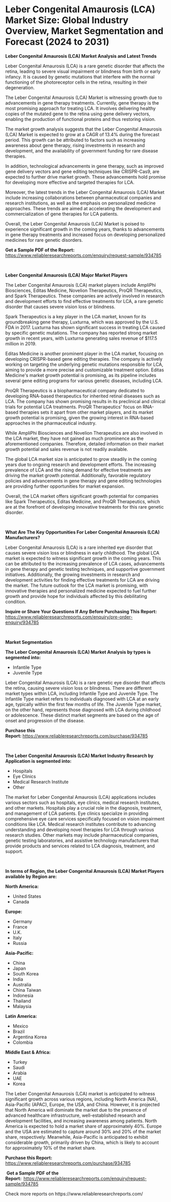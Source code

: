 <p><h1>Leber Congenital Amaurosis (LCA) Market Size: Global Industry Overview, Market Segmentation and Forecast (2024 to 2031)</h1></p><p><strong>Leber Congenital Amaurosis (LCA) Market Analysis and Latest Trends</strong></p>
<p><p>Leber Congenital Amaurosis (LCA) is a rare genetic disorder that affects the retina, leading to severe visual impairment or blindness from birth or early infancy. It is caused by genetic mutations that interfere with the normal functioning of the photoreceptor cells in the retina, resulting in their degeneration.</p><p>The Leber Congenital Amaurosis (LCA) Market is witnessing growth due to advancements in gene therapy treatments. Currently, gene therapy is the most promising approach for treating LCA. It involves delivering healthy copies of the mutated gene to the retina using gene delivery vectors, enabling the production of functional proteins and thus restoring vision.</p><p>The market growth analysis suggests that the Leber Congenital Amaurosis (LCA) Market is expected to grow at a CAGR of 13.4% during the forecast period. This growth can be attributed to factors such as increasing awareness about gene therapy, rising investments in research and development, and the availability of government funding for rare disease therapies.</p><p>In addition, technological advancements in gene therapy, such as improved gene delivery vectors and gene editing techniques like CRISPR-Cas9, are expected to further drive market growth. These advancements hold promise for developing more effective and targeted therapies for LCA.</p><p>Moreover, the latest trends in the Leber Congenital Amaurosis (LCA) Market include increasing collaborations between pharmaceutical companies and research institutions, as well as the emphasis on personalized medicine approaches. These trends are aimed at accelerating the development and commercialization of gene therapies for LCA patients.</p><p>Overall, the Leber Congenital Amaurosis (LCA) Market is poised to experience significant growth in the coming years, thanks to advancements in gene therapy treatments and increased focus on developing personalized medicines for rare genetic disorders.</p></p>
<p><strong>Get a Sample PDF of the Report:&nbsp;</strong> <a href="https://www.reliableresearchreports.com/enquiry/request-sample/934785">https://www.reliableresearchreports.com/enquiry/request-sample/934785</a></p>
<p>&nbsp;</p>
<p><strong>Leber Congenital Amaurosis (LCA) Major Market Players</strong></p>
<p><p>The Leber Congenital Amaurosis (LCA) market players include AmpliPhi Biosciences, Editas Medicine, Novelion Therapeutics, ProQR Therapeutics, and Spark Therapeutics. These companies are actively involved in research and development efforts to find effective treatments for LCA, a rare genetic disorder that causes severe vision loss or blindness.</p><p>Spark Therapeutics is a key player in the LCA market, known for its groundbreaking gene therapy, Luxturna, which was approved by the U.S. FDA in 2017. Luxturna has shown significant success in treating LCA caused by specific genetic mutations. The company has reported strong market growth in recent years, with Luxturna generating sales revenue of $117.5 million in 2019.</p><p>Editas Medicine is another prominent player in the LCA market, focusing on developing CRISPR-based gene editing therapies. The company is actively working on targeting the underlying genetic mutations responsible for LCA, aiming to provide a more precise and customizable treatment option. Editas Medicine's market growth potential is promising, as its pipeline includes several gene editing programs for various genetic diseases, including LCA.</p><p>ProQR Therapeutics is a biopharmaceutical company dedicated to developing RNA-based therapeutics for inherited retinal diseases such as LCA. The company has shown promising results in its preclinical and clinical trials for potential LCA treatments. ProQR Therapeutics' focus on RNA-based therapies sets it apart from other market players, and its market growth potential is promising, given the growing interest in RNA-based approaches in the pharmaceutical industry.</p><p>While AmpliPhi Biosciences and Novelion Therapeutics are also involved in the LCA market, they have not gained as much prominence as the aforementioned companies. Therefore, detailed information on their market growth potential and sales revenue is not readily available.</p><p>The global LCA market size is anticipated to grow steadily in the coming years due to ongoing research and development efforts. The increasing prevalence of LCA and the rising demand for effective treatments are driving the market growth potential. Additionally, favorable regulatory policies and advancements in gene therapy and gene editing technologies are providing further opportunities for market expansion.</p><p>Overall, the LCA market offers significant growth potential for companies like Spark Therapeutics, Editas Medicine, and ProQR Therapeutics, which are at the forefront of developing innovative treatments for this rare genetic disorder.</p></p>
<p>&nbsp;</p>
<p><strong>What Are The Key Opportunities For Leber Congenital Amaurosis (LCA) Manufacturers?</strong></p>
<p><p>Leber Congenital Amaurosis (LCA) is a rare inherited eye disorder that causes severe vision loss or blindness in early childhood. The global LCA market is expected to witness significant growth in the coming years. This can be attributed to the increasing prevalence of LCA cases, advancements in gene therapy and genetic testing techniques, and supportive government initiatives. Additionally, the growing investments in research and development activities for finding effective treatments for LCA are driving the market. The future outlook for the LCA market is promising, with innovative therapies and personalized medicine expected to fuel further growth and provide hope for individuals affected by this debilitating condition.</p></p>
<p><strong>Inquire or Share Your Questions If Any Before Purchasing This Report:</strong> <a href="https://www.reliableresearchreports.com/enquiry/pre-order-enquiry/934785">https://www.reliableresearchreports.com/enquiry/pre-order-enquiry/934785</a></p>
<p>&nbsp;</p>
<p><strong>Market Segmentation</strong></p>
<p><strong>The Leber Congenital Amaurosis (LCA) Market Analysis by types is segmented into:</strong></p>
<p><ul><li>Infantile Type</li><li>Juvenile Type</li></ul></p>
<p><p>Leber Congenital Amaurosis (LCA) is a rare genetic eye disorder that affects the retina, causing severe vision loss or blindness. There are different market types within LCA, including Infantile Type and Juvenile Type. The Infantile Type market refers to individuals diagnosed with LCA at an early age, typically within the first few months of life. The Juvenile Type market, on the other hand, represents those diagnosed with LCA during childhood or adolescence. These distinct market segments are based on the age of onset and progression of the disease.</p></p>
<p><strong>Purchase this Report:&nbsp;</strong><a href="https://www.reliableresearchreports.com/purchase/934785">https://www.reliableresearchreports.com/purchase/934785</a></p>
<p>&nbsp;</p>
<p><strong>The Leber Congenital Amaurosis (LCA) Market Industry Research by Application is segmented into:</strong></p>
<p><ul><li>Hospitals</li><li>Eye Clinics</li><li>Medical Research Institute</li><li>Other</li></ul></p>
<p><p>The market for Leber Congenital Amaurosis (LCA) applications includes various sectors such as hospitals, eye clinics, medical research institutes, and other markets. Hospitals play a crucial role in the diagnosis, treatment, and management of LCA patients. Eye clinics specialize in providing comprehensive eye care services specifically focused on vision impairment conditions like LCA. Medical research institutes contribute to advancing understanding and developing novel therapies for LCA through various research studies. Other markets may include pharmaceutical companies, genetic testing laboratories, and assistive technology manufacturers that provide products and services related to LCA diagnosis, treatment, and support.</p></p>
<p>&nbsp;</p>
<p><strong>In terms of Region, the Leber Congenital Amaurosis (LCA) Market Players available by Region are:</strong></p>
<p>
    <p> <strong> North America: </strong>
        <ul>
            <li>United States</li>
            <li>Canada</li>
        </ul>
        </p> 
    <p> <strong> Europe: </strong>
        <ul>
            <li>Germany</li>
            <li>France</li>
            <li>U.K.</li>
            <li>Italy</li>
            <li>Russia</li>
        </ul>
        </p> 
    <p> <strong> Asia-Pacific: </strong>
        <ul>
            <li>China</li>
            <li>Japan</li>
            <li>South Korea</li>
            <li>India</li>
            <li>Australia</li>
            <li>China Taiwan</li>
            <li>Indonesia</li>
            <li>Thailand</li>
            <li>Malaysia</li>
        </ul>
        </p> 
    <p> <strong> Latin America: </strong>
        <ul>
            <li>Mexico</li>
            <li>Brazil</li>
            <li>Argentina Korea</li>
            <li>Colombia</li>
        </ul>
        </p> 
    <p> <strong> Middle East & Africa: </strong>
        <ul>
            <li>Turkey</li>
            <li>Saudi</li>
            <li>Arabia</li>
            <li>UAE</li>
            <li>Korea</li>
        </ul>
    </p>
    </p>
<p><p>The Leber Congenital Amaurosis (LCA) market is anticipated to witness significant growth across various regions, including North America (NA), Asia-Pacific (APAC), Europe, the USA, and China. However, it is projected that North America will dominate the market due to the presence of advanced healthcare infrastructure, well-established research and development facilities, and increasing awareness among patients. North America is expected to hold a market share of approximately 40%. Europe and the USA are estimated to capture around 30% and 20% of the market share, respectively. Meanwhile, Asia-Pacific is anticipated to exhibit considerable growth, primarily driven by China, which is likely to account for approximately 10% of the market share.</p></p>
<p><strong>Purchase this Report: </strong><a href="https://www.reliableresearchreports.com/purchase/934785">https://www.reliableresearchreports.com/purchase/934785</a></p>
<p>&nbsp;<strong>Get a Sample PDF of the Report:&nbsp;&nbsp;</strong><a href="https://www.reliableresearchreports.com/enquiry/request-sample/934785">https://www.reliableresearchreports.com/enquiry/request-sample/934785</a></p>
<p><strong></strong></p>
<p>Check more reports on https://www.reliableresearchreports.com/</p>
